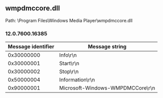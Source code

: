## wmpdmccore.dll

Path: \Program Files\Windows Media Player\wmpdmccore.dll

### 12.0.7600.16385

Message identifier | Message string
--- | ---
0x30000000 | Info\r\n
0x30000001 | Start\r\n
0x30000002 | Stop\r\n
0x50000004 | Information\r\n
0x90000001 | Microsoft-Windows-WMPDMCCore\r\n
